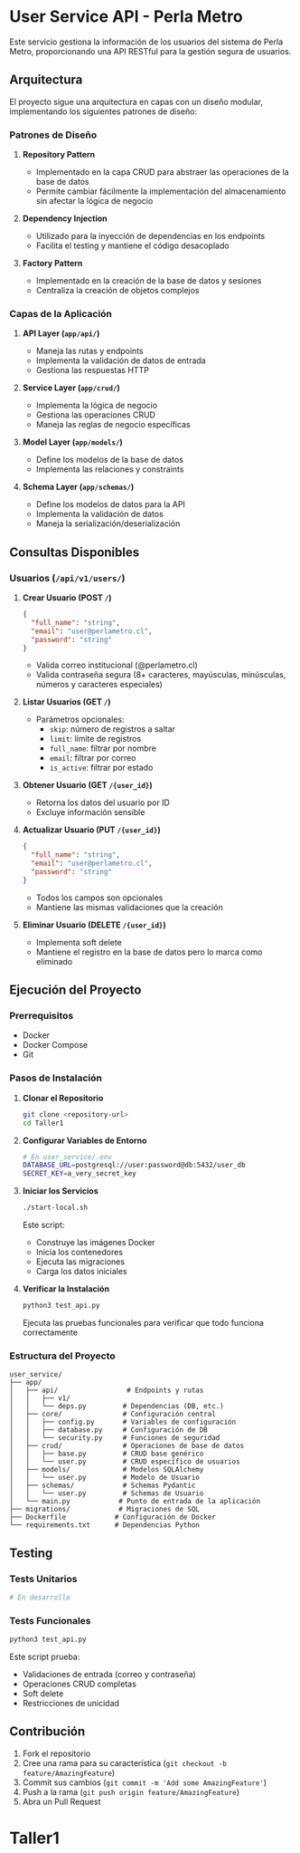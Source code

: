 # User Service API - Perla Metro

Este servicio gestiona la información de los usuarios del sistema de Perla Metro, proporcionando una API RESTful para la gestión segura de usuarios.

## Arquitectura

El proyecto sigue una arquitectura en capas con un diseño modular, implementando los siguientes patrones de diseño:

### Patrones de Diseño

1. **Repository Pattern**
   - Implementado en la capa CRUD para abstraer las operaciones de la base de datos
   - Permite cambiar fácilmente la implementación del almacenamiento sin afectar la lógica de negocio

2. **Dependency Injection**
   - Utilizado para la inyección de dependencias en los endpoints
   - Facilita el testing y mantiene el código desacoplado

3. **Factory Pattern**
   - Implementado en la creación de la base de datos y sesiones
   - Centraliza la creación de objetos complejos

### Capas de la Aplicación

1. **API Layer (`app/api/`)**
   - Maneja las rutas y endpoints
   - Implementa la validación de datos de entrada
   - Gestiona las respuestas HTTP

2. **Service Layer (`app/crud/`)**
   - Implementa la lógica de negocio
   - Gestiona las operaciones CRUD
   - Maneja las reglas de negocio específicas

3. **Model Layer (`app/models/`)**
   - Define los modelos de la base de datos
   - Implementa las relaciones y constraints

4. **Schema Layer (`app/schemas/`)**
   - Define los modelos de datos para la API
   - Implementa la validación de datos
   - Maneja la serialización/deserialización

## Consultas Disponibles

### Usuarios (`/api/v1/users/`)

1. **Crear Usuario (POST `/`)**
   ```json
   {
     "full_name": "string",
     "email": "user@perlametro.cl",
     "password": "string"
   }
   ```
   - Valida correo institucional (@perlametro.cl)
   - Valida contraseña segura (8+ caracteres, mayúsculas, minúsculas, números y caracteres especiales)

2. **Listar Usuarios (GET `/`)**
   - Parámetros opcionales:
     - `skip`: número de registros a saltar
     - `limit`: límite de registros
     - `full_name`: filtrar por nombre
     - `email`: filtrar por correo
     - `is_active`: filtrar por estado

3. **Obtener Usuario (GET `/{user_id}`)**
   - Retorna los datos del usuario por ID
   - Excluye información sensible

4. **Actualizar Usuario (PUT `/{user_id}`)**
   ```json
   {
     "full_name": "string",
     "email": "user@perlametro.cl",
     "password": "string"
   }
   ```
   - Todos los campos son opcionales
   - Mantiene las mismas validaciones que la creación

5. **Eliminar Usuario (DELETE `/{user_id}`)**
   - Implementa soft delete
   - Mantiene el registro en la base de datos pero lo marca como eliminado

## Ejecución del Proyecto

### Prerrequisitos

- Docker
- Docker Compose
- Git

### Pasos de Instalación

1. **Clonar el Repositorio**
   ```bash
   git clone <repository-url>
   cd Taller1
   ```

2. **Configurar Variables de Entorno**
   ```bash
   # En user_service/.env
   DATABASE_URL=postgresql://user:password@db:5432/user_db
   SECRET_KEY=a_very_secret_key
   ```

3. **Iniciar los Servicios**
   ```bash
   ./start-local.sh
   ```
   Este script:
   - Construye las imágenes Docker
   - Inicia los contenedores
   - Ejecuta las migraciones
   - Carga los datos iniciales

4. **Verificar la Instalación**
   ```bash
   python3 test_api.py
   ```
   Ejecuta las pruebas funcionales para verificar que todo funciona correctamente

### Estructura del Proyecto

```
user_service/
├── app/
│   ├── api/                 # Endpoints y rutas
│   │   ├── v1/
│   │   └── deps.py         # Dependencias (DB, etc.)
│   ├── core/               # Configuración central
│   │   ├── config.py       # Variables de configuración
│   │   ├── database.py     # Configuración de DB
│   │   └── security.py     # Funciones de seguridad
│   ├── crud/               # Operaciones de base de datos
│   │   ├── base.py         # CRUD base genérico
│   │   └── user.py         # CRUD específico de usuarios
│   ├── models/             # Modelos SQLAlchemy
│   │   └── user.py         # Modelo de Usuario
│   ├── schemas/            # Schemas Pydantic
│   │   └── user.py         # Schemas de Usuario
│   └── main.py            # Punto de entrada de la aplicación
├── migrations/            # Migraciones de SQL
├── Dockerfile            # Configuración de Docker
└── requirements.txt      # Dependencias Python
```

## Testing

### Tests Unitarios
```bash
# En desarrollo
```

### Tests Funcionales
```bash
python3 test_api.py
```

Este script prueba:
- Validaciones de entrada (correo y contraseña)
- Operaciones CRUD completas
- Soft delete
- Restricciones de unicidad

## Contribución

1. Fork el repositorio
2. Cree una rama para su característica (`git checkout -b feature/AmazingFeature`)
3. Commit sus cambios (`git commit -m 'Add some AmazingFeature'`)
4. Push a la rama (`git push origin feature/AmazingFeature`)
5. Abra un Pull Request
# Taller1
